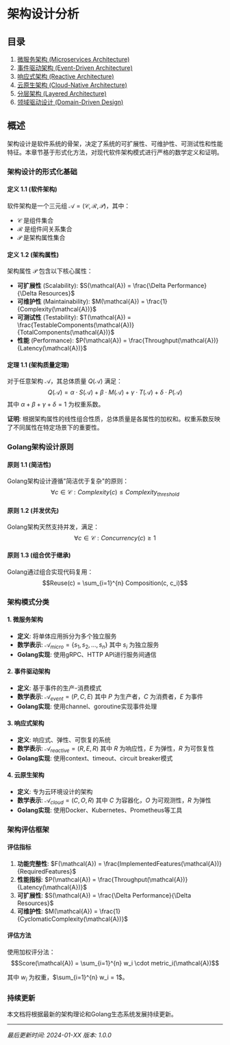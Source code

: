 # 架构设计分析

## 目录

1. [微服务架构 (Microservices Architecture)](01-Microservices-Architecture.md)
2. [事件驱动架构 (Event-Driven Architecture)](02-Event-Driven-Architecture.md)
3. [响应式架构 (Reactive Architecture)](03-Reactive-Architecture.md)
4. [云原生架构 (Cloud-Native Architecture)](04-Cloud-Native-Architecture.md)
5. [分层架构 (Layered Architecture)](05-Layered-Architecture.md)
6. [领域驱动设计 (Domain-Driven Design)](06-Domain-Driven-Design.md)

## 概述

架构设计是软件系统的骨架，决定了系统的可扩展性、可维护性、可测试性和性能特征。本章节基于形式化方法，对现代软件架构模式进行严格的数学定义和证明。

### 架构设计的形式化基础

#### 定义 1.1 (软件架构)

软件架构是一个三元组 $\mathcal{A} = (\mathcal{C}, \mathcal{R}, \mathcal{P})$，其中：

- $\mathcal{C}$ 是组件集合
- $\mathcal{R}$ 是组件间关系集合
- $\mathcal{P}$ 是架构属性集合

#### 定义 1.2 (架构属性)

架构属性 $\mathcal{P}$ 包含以下核心属性：

- **可扩展性** (Scalability): $S(\mathcal{A}) = \frac{\Delta Performance}{\Delta Resources}$
- **可维护性** (Maintainability): $M(\mathcal{A}) = \frac{1}{Complexity(\mathcal{A})}$
- **可测试性** (Testability): $T(\mathcal{A}) = \frac{TestableComponents(\mathcal{A})}{TotalComponents(\mathcal{A})}$
- **性能** (Performance): $P(\mathcal{A}) = \frac{Throughput(\mathcal{A})}{Latency(\mathcal{A})}$

#### 定理 1.1 (架构质量定理)

对于任意架构 $\mathcal{A}$，其总体质量 $Q(\mathcal{A})$ 满足：
$$Q(\mathcal{A}) = \alpha \cdot S(\mathcal{A}) + \beta \cdot M(\mathcal{A}) + \gamma \cdot T(\mathcal{A}) + \delta \cdot P(\mathcal{A})$$
其中 $\alpha + \beta + \gamma + \delta = 1$ 为权重系数。

**证明**: 根据架构属性的线性组合性质，总体质量是各属性的加权和。权重系数反映了不同属性在特定场景下的重要性。

### Golang架构设计原则

#### 原则 1.1 (简洁性)

Golang架构设计遵循"简洁优于复杂"的原则：
$$\forall c \in \mathcal{C}: Complexity(c) \leq Complexity_{threshold}$$

#### 原则 1.2 (并发优先)

Golang架构天然支持并发，满足：
$$\forall c \in \mathcal{C}: Concurrency(c) \geq 1$$

#### 原则 1.3 (组合优于继承)

Golang通过组合实现代码复用：
$$Reuse(c) = \sum_{i=1}^{n} Composition(c, c_i)$$

### 架构模式分类

#### 1. 微服务架构

- **定义**: 将单体应用拆分为多个独立服务
- **数学表示**: $\mathcal{A}_{micro} = \{s_1, s_2, ..., s_n\}$ 其中 $s_i$ 为独立服务
- **Golang实现**: 使用gRPC、HTTP API进行服务间通信

#### 2. 事件驱动架构

- **定义**: 基于事件的生产-消费模式
- **数学表示**: $\mathcal{A}_{event} = (P, C, E)$ 其中 $P$ 为生产者，$C$ 为消费者，$E$ 为事件
- **Golang实现**: 使用channel、goroutine实现事件处理

#### 3. 响应式架构

- **定义**: 响应式、弹性、可恢复的系统
- **数学表示**: $\mathcal{A}_{reactive} = (R, E, R)$ 其中 $R$ 为响应性，$E$ 为弹性，$R$ 为可恢复性
- **Golang实现**: 使用context、timeout、circuit breaker模式

#### 4. 云原生架构

- **定义**: 专为云环境设计的架构
- **数学表示**: $\mathcal{A}_{cloud} = (C, O, R)$ 其中 $C$ 为容器化，$O$ 为可观测性，$R$ 为弹性
- **Golang实现**: 使用Docker、Kubernetes、Prometheus等工具

### 架构评估框架

#### 评估指标

1. **功能完整性**: $F(\mathcal{A}) = \frac{ImplementedFeatures(\mathcal{A})}{RequiredFeatures}$
2. **性能指标**: $P(\mathcal{A}) = \frac{Throughput(\mathcal{A})}{Latency(\mathcal{A})}$
3. **可扩展性**: $S(\mathcal{A}) = \frac{\Delta Performance}{\Delta Resources}$
4. **可维护性**: $M(\mathcal{A}) = \frac{1}{CyclomaticComplexity(\mathcal{A})}$

#### 评估方法

使用加权评分法：
$$Score(\mathcal{A}) = \sum_{i=1}^{n} w_i \cdot metric_i(\mathcal{A})$$

其中 $w_i$ 为权重，$\sum_{i=1}^{n} w_i = 1$。

### 持续更新

本文档将根据最新的架构理论和Golang生态系统发展持续更新。

---

*最后更新时间: 2024-01-XX*
*版本: 1.0.0*
